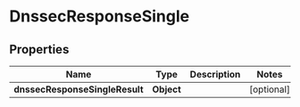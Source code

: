 # DnssecResponseSingle

## Properties
Name | Type | Description | Notes
------------ | ------------- | ------------- | -------------
**dnssecResponseSingleResult** | **Object** |  |  [optional]
